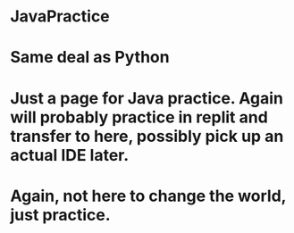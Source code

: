 # JavaPractice
# Same deal as Python
# Just a page for Java practice. Again will probably practice in replit and transfer to here, possibly pick up an actual IDE later.
# Again, not here to change the world, just practice.
